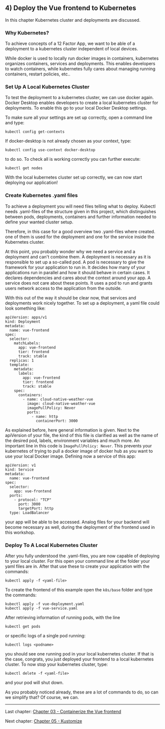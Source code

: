 ## 4) Deploy the Vue frontend to Kubernetes

In this chapter Kubernetes cluster and deployments are discussed.

### Why Kubernetes?

To achieve concepts of a 12 Factor App, we want to be able of a deployment to a
kubernetes cluster independent of local devices.

While docker is used to locally run docker images in containers, kubernetes organizes containers, services and deployments.
This enables developers to watch containers, while kubernetes fully cares about managing running containers, restart
policies, etc..

### Set Up A Local Kubernetes Cluster

To test the deployment to a kubernetes cluster, we can use docker again. Docker Desktop enables developers
to create a local kubernetes cluster for deployments. To enable this go to your local Docker Desktop settings.

To make sure all your settings are set up correctly, open a command line and type:

```
kubectl config get-contexts
```

If docker-desktop is not already chosen as your context, type:

```
kubectl config use-context docker-desktop
```

to do so. To check all is working correctly you can further execute:

```
kubectl get nodes
```

With the local kubernetes cluster set up correctly, we can now start deploying our application!

### Create Kubernetes .yaml files

To achieve a deployment you will need files telling what to deploy. Kubectl needs .yaml-files of the structure given in this project,
which distinguishes between pods, deployments, containers and further information needed to define your wanted cluster setup.

Therefore, in this case for a good overview two .yaml-files where created. one of them is used for the deployment and one 
for the service inside the Kubernetes cluster.

At this point, you probably wonder why we need a service and a deployment and can't combine them. A deployment is necessary
as it is responsible to set up a so-called pod. A pod is necessary to give the framework for your application to run in.
It decides how many of your applications run in parallel and how it should behave in certain cases. It declares
dependencies and cares about the context around your app. A service
does not care about these points. It uses a pod to run and grants users network access to the application from
the outside.

With this out of the way it should be clear now, that services and deployments work nicely together. To set up a deployment,
a yaml file could look something like:

```
apiVersion: apps/v1
kind: Deployment
metadata:
  name: vue-frontend
spec:
  selector:
    matchLabels:
      app: vue-frontend
      tier: frontend
      track: stable
  replicas: 1
  template:
    metadata:
      labels:
        app: vue-frontend
        tier: frontend
        track: stable
    spec:
      containers:
        - name: cloud-native-weather-vue
          image: cloud-native-weather-vue
          imagePullPolicy: Never
          ports:
            - name: http
              containerPort: 3000
```

As explained before, here general information is given. Next to the apiVersion of your file, the kind of this file is
clarified as well as the name of the desired pod, labels, environment variables and much more.
An important line in this code is ```ImagePullPolicy: Never```. This prevents your kubernetes of trying to pull a docker
image of docker hub as you want to use your local Docker image. Defining now a service of this app:

```
apiVersion: v1
kind: Service
metadata:
  name: vue-frontend
spec:
  selector:
    app: vue-frontend
  ports:
    - protocol: "TCP"
      port: 3000
      targetPort: http
  type: LoadBalancer
```

your app will be able to be accessed. Analog files for your backend will become necessary as well, during the deployment
of the frontend used in this workshop.

### Deploy To A Local Kubernetes Cluster

After you fully understood the .yaml-files, you are now capable of deploying to your local cluster. For this open your
command line at the folder your yaml files are in. After that use these to create your application with the commands:

```
kubectl apply -f <yaml-file>
```

To create the frontend of this example open the `k8s/base` folder and type the commands:

```
kubectl apply -f vue-deployment.yaml
kubectl apply -f vue-service.yaml
```

After retrieving information of running pods, with the line

```
kubectl get pods
```

or specific logs of a single pod running:

```
kubectl logs <podname>
```

you should see one running pod in your local kubernetes cluster. If that is the case, congrats, you just deployed your
frontend to a local kubernetes cluster. To now stop your kubernetes cluster, type:

```
kubectl delete -f <yaml-file>
```

and your pod will shut down.

As you probably noticed already, these are a lot of commands to do, so can we simplify that?
Of course, we can.

---
Last chapter: [Chapter 03 - Containerize the Vue frontend](chapter-3.md)

Next chapter: [Chapter 05 - Kustomize](chapter-5.md)